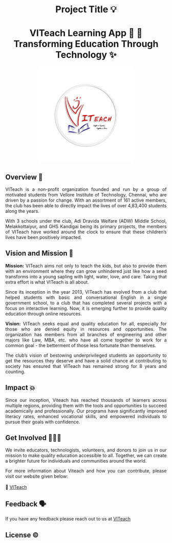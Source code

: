 
# <center> Project Title 💡 </center>

# <div align ="center"> **VITeach Learning App 📖 📱 <br> Transforming Education Through Technology** :sparkles: </div>

<div align ="center">
<img src= "assets/logos/tempLogo.png" width="300"/>
</div>


## Overview 📔

<div align ="justify">
  
VITeach is a non-profit organization founded and run by a group of motivated students from Vellore Institute of Technology, Chennai, who are driven by a passion for change. With an assortment of 161 active members, the club has been able to directly impact the lives of over 4,83,400 students along the years.

With 3 schools under the club, Adi Dravida Welfare (ADW) Middle School, Melakkottaiyur, and GHS Kandigai being its primary projects, the members of VITeach have worked around the clock to ensure that these children’s lives have been positively impacted.

</div>

## Vision and Mission 🎯

<div align ="justify">

**Mission:** VITeach aims not only to teach the kids, but also to provide them with an environment where they can grow unhindered just like how a seed transforms into a young sapling with light, water, love, and care. Taking that extra effort is what VITeach is all about.

Since its inception in the year 2013, VITeach has evolved from a club that helped students with basic and conversational English in a single government school, to a club that has completed several projects with a focus on interactive learning. Now, it is emerging further to provide quality education through online resources.
</div>

<div align ="justify">
  
**Vision:** VITeach seeks equal and quality education for all, especially for those who are denied equity in resources and opportunities. The organization has members from all branches of engineering and other majors like Law, MBA, etc. who have all come together to work for a common goal - the betterment of those less fortunate than themselves.

The club’s vision of bestowing underprivileged students an opportunity to get the resources they deserve and have a solid chance at contributing to society has ensured that VITeach has remained strong for 8 years and counting.

</div>

## Impact 💥

<div align ="justify">
  
Since our inception, Viteach has reached thousands of learners across multiple regions, providing them with the tools and opportunities to succeed academically and professionally. Our programs have significantly improved literacy rates, enhanced vocational skills, and empowered individuals to pursue their goals with confidence.
  
</div>


## Get Involved 🧑‍🤝‍🧑

<div align ="justify">
We invite educators, technologists, volunteers, and donors to join us in our mission to make quality education accessible to all. Together, we can create a brighter future for individuals and communities around the world. <br>

For more information about Viteach and how you can contribute, please visit our website given below: <br> <br>
🔗 [VITeach](https://viteach.org.in/)

</div>

## Feedback 🗣️

If you have any feedback please reach out to us at [VITeach](viteach@gmail.com)

## License ©️


